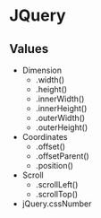 # JQuery
## Values
- Dimension
    - .width()
    - .height()
    - .innerWidth()
    - .innerHeight()
    - .outerWidth()
    - .outerHeight()
- Coordinates
    - .offset()
    - .offsetParent()
    - .position()
- Scroll
    - .scrollLeft()
    - .scrollTop()
- jQuery.cssNumber